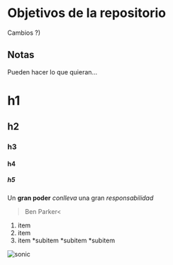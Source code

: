 # Objetivos de la repositorio

Cambios ?)

## Notas
Pueden hacer lo que quieran...

# h1
## h2
### h3 
#### h4
##### h5

Un **gran poder** _conlleva_ una gran *responsabilidad*
>Ben Parker<

1. item
2. item
3. item
 *subitem
 *subitem
 *subitem
 
![sonic](https://i.pinimg.com/originals/f9/d2/c0/f9d2c0f78c2dd5cf30418883c055ae2f.png)
